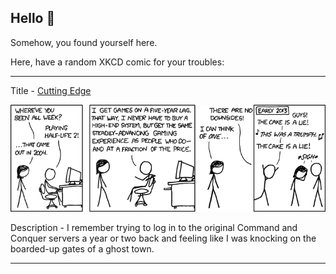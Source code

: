 ## Hello 👀

Somehow, you found yourself here.

Here, have a random XKCD comic for your troubles:

-----------------------------------

Title - [Cutting Edge](https://xkcd.com/606)

![Cutting Edge](./random_comic.png)

Description - I remember trying to log in to the original Command and Conquer servers a year or two back and feeling like I was knocking on the boarded-up gates of a ghost town. 

-----------------------------------